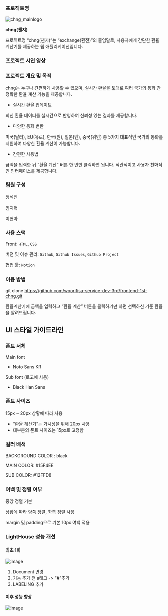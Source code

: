 ### 프로젝트명

![chng_mainlogo](https://github.com/woorifisa-service-dev-3rd/frontend-1st-chng/assets/128590006/1b0e79cd-1281-42cb-9202-755808c9ddcd)

**chng(챈지)**

프로젝트명 “chng(챈지)”는 “exchange(환전)”의 줄임말로, 사용자에게 간단한 환율 계산기를 제공하는 웹 애플리케이션입니다.



### 프로젝트 시연 영상



### 프로젝트 개요 및 목적

chng는 누구나 간편하게 사용할 수 있으며, 실시간 환율을 토대로 여러 국가의 통화 간 정확한 환율 계산 기능을 제공합니다.

- 실시간 환율 업데이트

회신 환율 데이터를 실시간으로 반영하여 신뢰성 있는 결과를 제공합니다.

- 다양한 통화 변환

미국(달러), EU(유로), 한국(원), 일본(엔), 중국(위안) 총 5가지 대표적인 국가의 통화를 지원하여 다양한 환율 계산이 가능합니다.

- 간편한 사용법

금액을 입력한 뒤 “환율 계산” 버튼 한 번만 클릭하면 됩니다. 직관적이고 사용자 친화적인 인터페이스를 제공합니다.

  

### 팀원 구성

정석진

임지혁

이현아

  

### 사용 스택

Front: `HTML`, `CSS`

버전 및 이슈 관리: `Github`, `Github Issues`, `Github Project`

협업 툴: `Notion`

  

### 이용 방법

git clone https://github.com/woorifisa-service-dev-3rd/frontend-1st-chng.git

환율계산기에 금액을 입력하고 “환율 계산” 버튼을 클릭하기만 하면 선택하신 기준 환율을 알려드립니다.

  

## UI 스타일 가이드라인

### 폰트 서체

Main font

- Noto Sans KR

Sub font (로고에 사용)

- Black Han Sans

  

### 폰트 사이즈

15px ~ 20px 상황에 따라 사용

- “환율 계산기”는 가시성을 위해 20px 사용
- 대부분의 폰트 사이즈는 15px로 고정함

  

### 컬러 배색

BACKGROUND COLOR : black

MAIN COLOR:  #15F4EE 

SUB COLOR: #12FFD8

  

### 여백 및 정렬 여부

중앙 정렬 기본

상황에 따라 양쪽 정렬, 좌측 정렬 사용

margin 및 padding으로 기본 10px 여백 적용


### LightHouse 성능 개선


#### 최초 1회
![image](https://github.com/woorifisa-service-dev-3rd/frontend-1st-chng/assets/123541776/560bd3cd-bb57-4094-b6b9-1c8a649a7b87)

1. Document 변경
2. 기능 추가 전 a태그 -> "#"추가
3. LABELING 추가

#### 이후 성능 향상

![image](https://github.com/woorifisa-service-dev-3rd/frontend-1st-chng/assets/123541776/7c186cdf-0006-41e3-b759-dc1acac28ba6)
